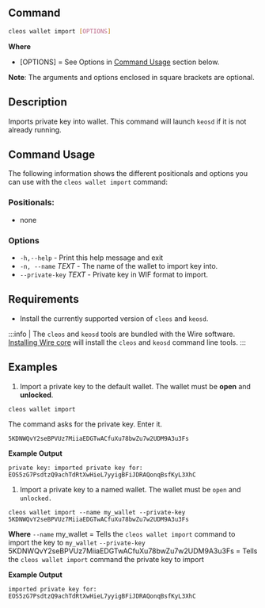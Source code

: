 ## Command
```sh
cleos wallet import [OPTIONS]
```

**Where**
* [OPTIONS] = See Options in  [Command Usage](#command-usage) section below. 

**Note**: The arguments and options enclosed in square brackets are optional.

## Description
Imports private key into wallet. This command will launch `keosd` if it is not already running. 

## Command Usage
The following information shows the different positionals and options you can use with the `cleos wallet import` command:

### Positionals:
- none
### Options
- `-h,--help` - Print this help message and exit
- `-n, --name` _TEXT_ - The name of the wallet to import key into.
- `--private-key` _TEXT_ - Private key in WIF format to import.

## Requirements
* Install the currently supported version of `cleos` and `keosd`.
  
:::info
| The `cleos` and `keosd` tools are bundled with the Wire software. [Installing Wire core](/docs/getting-started/install-dependencies.md) will install the `cleos` and `keosd` command line tools. 
:::

## Examples
1. Import a private key to the default wallet. The wallet must be **open** and **unlocked**.
```shell
cleos wallet import
```

The command asks for the private key. Enter it.

```shell
5KDNWQvY2seBPVUz7MiiaEDGTwACfuXu78bwZu7w2UDM9A3u3Fs
```

**Example Output**
```shell
private key: imported private key for: EOS5zG7PsdtzQ9achTdRtXwHieL7yyigBFiJDRAQonqBsfKyL3XhC
```

1. Import a private key to a named wallet. The wallet must be `open` and `unlocked.`
   
```shell
cleos wallet import --name my_wallet --private-key 5KDNWQvY2seBPVUz7MiiaEDGTwACfuXu78bwZu7w2UDM9A3u3Fs
```

**Where**
`--name` my_wallet = Tells the `cleos wallet import` command to import the key to `my_wallet` 
`--private-key` 5KDNWQvY2seBPVUz7MiiaEDGTwACfuXu78bwZu7w2UDM9A3u3Fs = Tells the `cleos wallet import` command the private key to import 

**Example Output**
```shell
imported private key for: EOS5zG7PsdtzQ9achTdRtXwHieL7yyigBFiJDRAQonqBsfKyL3XhC
```
